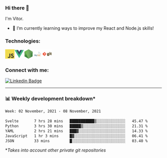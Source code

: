 ### Hi there 👋

I'm Vitor.

- 🌱 I’m currently learning ways to improve my React and Node.js skills!

### Technologies:
<img align="left" alt="Javascript" width="30px" src="https://raw.githubusercontent.com/github/explore/80688e429a7d4ef2fca1e82350fe8e3517d3494d/topics/javascript/javascript.png"/>
<img align="left" alt="VueJs" width="30px" src="https://raw.githubusercontent.com/github/explore/80688e429a7d4ef2fca1e82350fe8e3517d3494d/topics/vue/vue.png"/>
<img align="left" alt="Nodejs" width="30px" src="https://raw.githubusercontent.com/github/explore/80688e429a7d4ef2fca1e82350fe8e3517d3494d/topics/nodejs/nodejs.png" />
<img align="left" alt="Mysql" width="30px" src="https://raw.githubusercontent.com/github/explore/80688e429a7d4ef2fca1e82350fe8e3517d3494d/topics/mysql/mysql.png"/>
<img align="left" alt="Git" width="30px" src="https://raw.githubusercontent.com/github/explore/80688e429a7d4ef2fca1e82350fe8e3517d3494d/topics/git/git.png"/> 

<br /> <br />
### Connect with me:
[![Linkedin Badge](https://img.shields.io/badge/-LinkedIn-blue?style=flat-square&logo=Linkedin&logoColor=white&link=https://www.linkedin.com/in/felipefialho)](https://www.linkedin.com/in/vitorlc)

---

<!-- <p align="center"> <img src="https://komarev.com/ghpvc/?username=vitorlc&label=👀" alt="eitchtee" /> </p> -->
### :bar_chart: Weekly development breakdown*
<!--START_SECTION:waka-->
```text
Week: 02 November, 2021 - 08 November, 2021

Svelte       7 hrs 28 mins   ███████████▒░░░░░░░░░░░░░   45.47 % 
Python       3 hrs 30 mins   █████▒░░░░░░░░░░░░░░░░░░░   21.31 % 
YAML         2 hrs 21 mins   ███▓░░░░░░░░░░░░░░░░░░░░░   14.33 % 
JavaScript   1 hr 3 mins     █▓░░░░░░░░░░░░░░░░░░░░░░░   06.41 % 
JSON         33 mins         █░░░░░░░░░░░░░░░░░░░░░░░░   03.40 % 
```
<!--END_SECTION:waka-->

**Takes into account other private git repositories*

